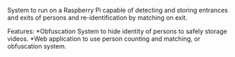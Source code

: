 System to run on a Raspberry Pi capable of detecting and storing
entrances and exits of persons and re-identification by matching on exit. 

Features:
  *Obfuscation System to hide identity of persons to safely storage videos.
  *Web application to use person counting and matching, or obfuscation system.
